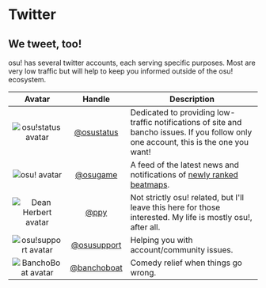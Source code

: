 # Twitter

## We tweet, too!

osu! has several twitter accounts, each serving specific purposes. Most are very low traffic but will help to keep you informed outside of the osu! ecosystem.

|                                               Avatar                                                |                    Handle                     | Description                                                                                                                           |
|:---------------------------------------------------------------------------------------------------:|:---------------------------------------------:| ------------------------------------------------------------------------------------------------------------------------------------- |
|  ![osu!status avatar](https://pbs.twimg.com/profile_images/706719922596900864/xTzREmuc_bigger.jpg)  |  [@osustatus](https://twitter.com/osustatus)  | Dedicated to providing low-traffic notifications of site and bancho issues. If you follow only one account, this is the one you want! |
|     ![osu! avatar](https://pbs.twimg.com/profile_images/706741102120800256/xOf4lxBy_bigger.jpg)     |    [@osugame](https://twitter.com/osugame)    | A feed of the latest news and notifications of [newly ranked beatmaps](https://osu.ppy.sh/p/beatmaplist).                             |
| ![Dean Herbert avatar](https://pbs.twimg.com/profile_images/646911857802907648/6Ojh9ewB_bigger.png) |        [@ppy](https://twitter.com/ppy)        | Not strictly osu! related, but I'll leave this here for those interested. My life is mostly osu!, after all.                          |
| ![osu!support avatar](https://pbs.twimg.com/profile_images/879140567476817920/bYXKpmhg_bigger.jpg)  | [@osusupport](https://twitter.com/osusupport) | Helping you with account/community issues.                                                                                            |
|       ![BanchoBoat avatar](https://pbs.twimg.com/profile_images/1238393475/bboat_bigger.jpg)        | [@banchoboat](https://twitter.com/banchoboat) | Comedy relief when things go wrong.                                                                                                   |